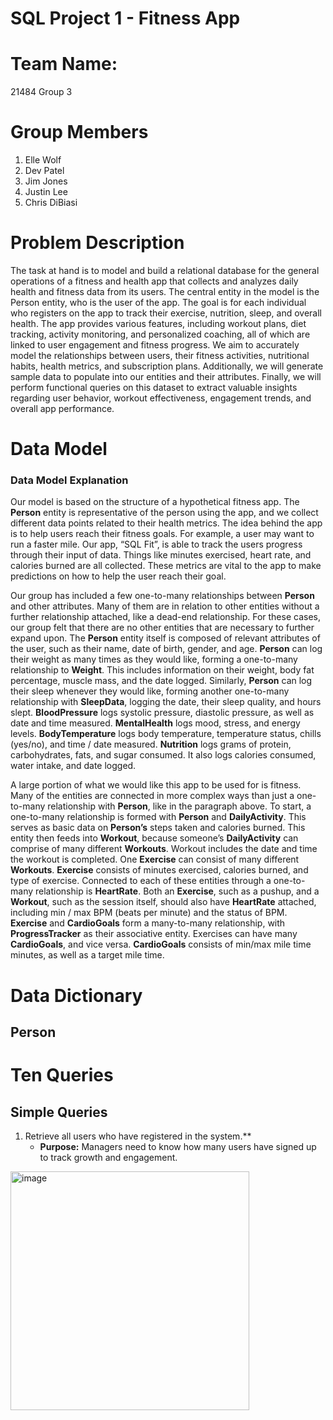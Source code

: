 # SQL Project 1 - Fitness App

# Team Name:
21484 Group 3

# **Group Members**
1. Elle Wolf  
2. Dev Patel  
3. Jim Jones  
4. Justin Lee  
5. Chris DiBiasi  

# **Problem Description**

  The task at hand is to model and build a relational database for the general operations of a fitness and health app that collects and analyzes daily health and fitness data from its users. The central entity in the model is the Person entity, who is the user of the app. The goal is for each individual who registers on the app to track their exercise, nutrition, sleep, and overall health.
The app provides various features, including workout plans, diet tracking, activity monitoring, and personalized coaching, all of which are linked to user engagement and fitness progress. We aim to accurately model the relationships between users, their fitness activities, nutritional habits, health metrics,  and subscription plans. Additionally, we will generate sample data to populate into our entities and their attributes. Finally, we will perform functional queries on this dataset to extract valuable insights regarding user behavior, workout effectiveness, engagement trends, and overall app performance.  

# **Data Model**  
### **Data Model Explanation**  
Our model is based on the structure of a hypothetical fitness app. The **Person** entity is representative of the person using the app, and we collect different data points related to their health metrics. The idea behind the app is to help users reach their fitness goals. For example, a user may want to run a faster mile. Our app, “SQL Fit”, is able to track the users progress through their input of data. Things like minutes exercised, heart rate, and calories burned are all collected. These metrics are vital to the app to make predictions on how to help the user reach their goal.  

Our group has included a few one-to-many relationships between **Person** and other attributes. Many of them are in relation to other entities without a further relationship attached, like a dead-end relationship. For these cases, our group felt that there are no other entities that are necessary to further expand upon. The **Person** entity itself is composed of relevant attributes of the user, such as their name, date of birth, gender, and age. **Person** can log their weight as many times as they would like, forming a one-to-many relationship to **Weight**. This includes information on their weight, body fat percentage, muscle mass, and the date logged. Similarly, **Person** can log their sleep whenever they would like, forming another one-to-many relationship with **SleepData**, logging the date, their sleep quality, and hours slept. **BloodPressure** logs systolic pressure, diastolic pressure, as well as date and time measured. **MentalHealth** logs mood, stress, and energy levels. **BodyTemperature** logs body temperature, temperature status, chills (yes/no), and time / date measured. **Nutrition** logs grams of protein, carbohydrates, fats, and sugar consumed. It also logs calories consumed, water intake, and date logged.  

A large portion of what we would like this app to be used for is fitness. Many of the entities are connected in more complex ways than just a one-to-many relationship with **Person**, like in the paragraph above. To start, a one-to-many relationship is formed with **Person** and **DailyActivity**. This serves as basic data on **Person’s** steps taken and calories burned. This entity then feeds into **Workout**, because someone’s **DailyActivity** can comprise of many different **Workouts**. Workout includes the date and time the workout is completed. One **Exercise** can consist of many different **Workouts**. **Exercise** consists of minutes exercised, calories burned, and type of exercise. Connected to each of these entities through a one-to-many relationship is **HeartRate**. Both an **Exercise**, such as a pushup, and a **Workout**, such as the session itself, should also have **HeartRate** attached, including min / max BPM (beats per minute) and the status of BPM. **Exercise** and **CardioGoals** form a many-to-many relationship, with **ProgressTracker** as their associative entity. Exercises can have many **CardioGoals**, and vice versa. **CardioGoals** consists of min/max mile time minutes, as well as a target mile time. 



# **Data Dictionary**  
## **Person**  

 


# **Ten Queries** 
## Simple Queries
1. Retrieve all users who have registered in the system.**
   - **Purpose:** Managers need to know how many users have signed up to track growth and engagement.

<img width="382" alt="image" src="https://github.com/user-attachments/assets/f68bccb0-d00a-4727-9796-f924cc6ec072" />





